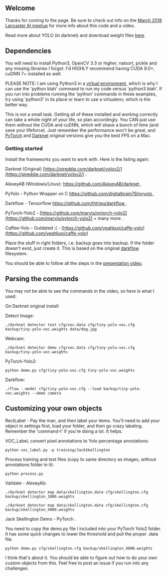 ## Welcome

Thanks for coming to the page. Be sure to check out info on the [March 2018 Lancaster AI meetup](http://lancasterai.com/2018/03/28/thats-a-wrap-march-2018-meetup/) for more info about this code and a video.

Read more about YOLO (in darknet) and download weight files [here](http://pjreddie.com/darknet/yolo/).

## Dependencies

You will need to install Python3, OpenCV 3.3 or higher, natsort, pickle and any missing libraries I forgot. I'd HIGHLY recommend having CUDA 9.0+, cuDNN 7+ installed as well.

PLEASE NOTE: I am using Python3 in a [virtual environment](https://virtualenv.pypa.io/en/latest/installation/), which is why I can use the 'python blah' command to run my code versus 'python3 blah'. If you run into problems running the 'python' commands in these examples, try using 'python3' in its place or learn to use a virtualenv, which is the better way.

This is not a small task. Getting all of these installed and working correctly can take a whole night of your life, so plan accordingly. You CAN just use them without the CUDA and cuDNN, which will shave a bunch of time (and save your lifeforce). Just remember the performance won't be great, and [PyTorch](https://github.com/marvis/pytorch-yolo2) and [Darknet](https://pjreddie.com/darknet/yolov2/) original versions give you the best FPS on a Mac.


### Getting started

Install the frameworks you want to work with. Here is the listing again:

Darknet (Original) [https://pjreddie.com/darknet/yolov2/](https://pjreddie.com/darknet/yolov2/) . 

AlexeyAB (Windows/Linux): [https://github.com/AlexeyAB/darknet ](https://github.com/AlexeyAB/darknet) . 

PyYolo - Python Wrapper on C [https://github.com/digitalbrain79/pyyolo ](https://github.com/digitalbrain79/pyyolo) . 

Darkflow - Tensorflow [https://github.com/thtrieu/darkflow ](https://github.com/thtrieu/darkflow) . 

PyTorch-Yolo2 - [https://github.com/marvis/pytorch-yolo2](https://github.com/marvis/pytorch-yolo2)  + many more . 

Caffee-Yolo - Outdated :( - [https://github.com/yeahkun/caffe-yolo](https://github.com/yeahkun/caffe-yolo)

Place the stuff in right folders, i.e. backup goes into backup. If the folder doesn't exist, just create it. This is based on the original [darkflow](https://pjreddie.com/darknet/yolov2) filesystem.  

You should be able to follow all the steps in the [presentation video](http://bit.ly/2GCUBfK).

## Parsing the commands

You may not be able to see the commands in the video, so here is what I used.

On Darknet original install:

Detect Image:
```
./darknet detector test cfg/voc.data cfg/tiny-yolo-voc.cfg backup/tiny-yolo-voc.weights data/dog.jpg
```
Webcam:
```
./darknet detector demo cfg/voc.data cfg/tiny-yolo-voc.cfg backup/tiny-yolo-voc.weights
```

PyTorch-Yolo2:
```
python demo.py cfg/tiny-yolo-voc.cfg tiny-yolo-voc.weights
```

Darkflow:
```
./flow --model cfg/tiny-yolo-voc.cfg --load backup/tiny-yolo-voc.weights --demo camera
```
## Customizing your own objects

RectLabel - Pay the man, and then label your items. You'll need to add your object in settings first, load your folder, and then go crazy labeling. Remember the 'command-I' if you're doing a lot. It helps.

VOC_Label, convert pixel annotations to Yolo percentage annotations:
```
python voc_label.py -p training/JackSkellington
```

Process training and test files (copy to same directory as images, without annotations folder in it):
```
python process.py
```

Validate - AlexeyAb:
```
./darknet detector map data/skellington.data cfg/skellington.cfg backup/skellington_1000.weights
```

```
./darknet detector map data/skellington.data cfg/skellington.cfg backup/skellington_4000.weights
```

Jack Skellington Demo - PyTorch . 

You need to copy the demo.py file I included into your PyTorch Yolo2 folder. It has some quick changes to lower the threshold and pull the proper .data file.
```
python demo.py cfg/skellington.cfg backup/skellington_4000.weights
```

I think that's about it. You should be able to figure out how to do your own custom objects from this. Feel free to post an issue if you run into any challenges.
